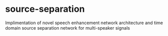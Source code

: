 # source-separation
Implimentation of novel speech enhancement network architecture and time domain source separation network for multi-speaker signals
